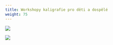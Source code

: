 ```yaml
---
title: Workshopy kaligrafie pro děti a dospělé
weight: 75
---
```

![](/images/uploads/2019_vigvam_pro_deti_kaligrafie.jpg)

![](/images/uploads/2019_vigvam_pro_dospele_kaligrafie.jpg)
